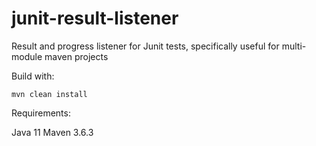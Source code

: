 # junit-result-listener

Result and progress listener for Junit tests, specifically useful for multi-module maven projects

Build with:

```
mvn clean install
```

Requirements:

Java 11
Maven 3.6.3